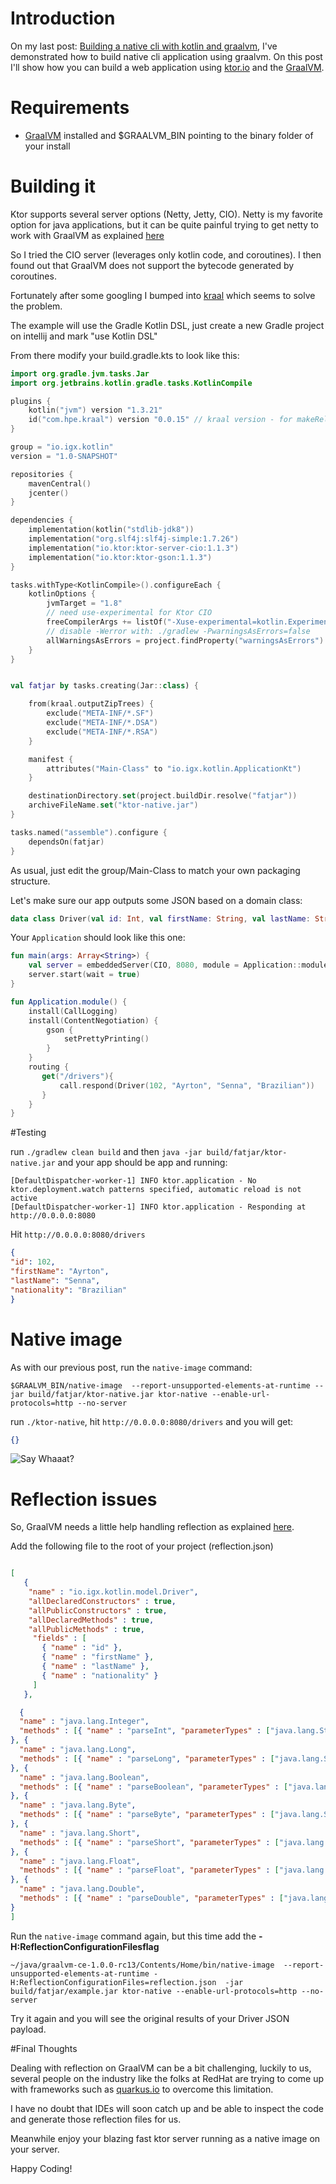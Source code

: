 # Introduction

On my last post: [Building a native cli with kotlin and graalvm](https://dev.to/viniciusccarvalho/building-a-native-cli-with-kotlin-and-graalvm-55ee), I've demonstrated how to build native cli application using graalvm. On this post I'll show how you can build a web application using [ktor.io](https://ktor.io) and the [GraalVM](https://graalvm.org).

# Requirements

* [GraalVM](https://graalvm.org) installed and $GRAALVM_BIN pointing to the binary folder of your install

# Building it

Ktor supports several server options (Netty, Jetty, CIO). Netty is my favorite option for java applications, but it can be quite painful trying to get netty to work with GraalVM as explained [here](https://medium.com/graalvm/instant-netty-startup-using-graalvm-native-image-generation-ed6f14ff7692)

So I tried the CIO server (leverages only kotlin code, and coroutines). I then found out that GraalVM does not support the bytecode generated by coroutines.

Fortunately after some googling I bumped into [kraal](https://github.com/HewlettPackard/kraal) which seems to solve the problem.


The example will use the Gradle Kotlin DSL, just create a new Gradle project on intellij and mark "use Kotlin DSL"

From there modify your build.gradle.kts to look like this:

```kotlin
import org.gradle.jvm.tasks.Jar
import org.jetbrains.kotlin.gradle.tasks.KotlinCompile

plugins {
    kotlin("jvm") version "1.3.21"
    id("com.hpe.kraal") version "0.0.15" // kraal version - for makeRelease.sh
}

group = "io.igx.kotlin"
version = "1.0-SNAPSHOT"

repositories {
    mavenCentral()
    jcenter()
}

dependencies {
    implementation(kotlin("stdlib-jdk8"))
    implementation("org.slf4j:slf4j-simple:1.7.26")
    implementation("io.ktor:ktor-server-cio:1.1.3")
    implementation("io.ktor:ktor-gson:1.1.3")
}

tasks.withType<KotlinCompile>().configureEach {
    kotlinOptions {
        jvmTarget = "1.8"
        // need use-experimental for Ktor CIO
        freeCompilerArgs += listOf("-Xuse-experimental=kotlin.Experimental", "-progressive")
        // disable -Werror with: ./gradlew -PwarningsAsErrors=false
        allWarningsAsErrors = project.findProperty("warningsAsErrors") != "false"
    }
}


val fatjar by tasks.creating(Jar::class) {

    from(kraal.outputZipTrees) {
        exclude("META-INF/*.SF")
        exclude("META-INF/*.DSA")
        exclude("META-INF/*.RSA")
    }

    manifest {
        attributes("Main-Class" to "io.igx.kotlin.ApplicationKt")
    }

    destinationDirectory.set(project.buildDir.resolve("fatjar"))
    archiveFileName.set("ktor-native.jar")
}

tasks.named("assemble").configure {
    dependsOn(fatjar)
}

```

As usual, just edit the group/Main-Class to match your own packaging structure.

Let's make sure our app outputs some JSON based on a domain class:

```kotlin
data class Driver(val id: Int, val firstName: String, val lastName: String, val nationality: String)

```

Your `Application` should look like this one:

```kotlin
fun main(args: Array<String>) {
    val server = embeddedServer(CIO, 8080, module = Application::module)
    server.start(wait = true)
}

fun Application.module() {
    install(CallLogging)
    install(ContentNegotiation) {
        gson {
            setPrettyPrinting()
        }
    }
    routing {
       get("/drivers"){
           call.respond(Driver(102, "Ayrton", "Senna", "Brazilian"))
       }
    }
}

```

#Testing

run `./gradlew clean build` and then `java -jar build/fatjar/ktor-native.jar` and your app should be app and running:

```
[DefaultDispatcher-worker-1] INFO ktor.application - No ktor.deployment.watch patterns specified, automatic reload is not active
[DefaultDispatcher-worker-1] INFO ktor.application - Responding at http://0.0.0.0:8080
```

Hit `http://0.0.0.0:8080/drivers`

```json
{
"id": 102,
"firstName": "Ayrton",
"lastName": "Senna",
"nationality": "Brazilian"
}
```

# Native image

As with our previous post, run the `native-image` command:

```
$GRAALVM_BIN/native-image  --report-unsupported-elements-at-runtime --jar build/fatjar/ktor-native.jar ktor-native --enable-url-protocols=http --no-server
```

run `./ktor-native`, hit `http://0.0.0.0:8080/drivers` and you will get:

```json
{}
```

![Say Whaaat?](http://api.ning.com/files/iHTeMy8PBD0esxtcJ8dNEjiNZqKEUP-vf9pg5*vyP1JWZ-RmSMcNDTkQ7-rHCvbYbM8AGTY1-iQAarBw3mSrddaandhna1-x/saywhatanchorman.jpg)

# Reflection issues

So, GraalVM needs a little help handling reflection as explained [here](https://github.com/oracle/graal/blob/master/substratevm/REFLECTION.md).

Add the following file to the root of your project (reflection.json)

```json

[
   {
    "name" : "io.igx.kotlin.model.Driver",
    "allDeclaredConstructors" : true,
    "allPublicConstructors" : true,
    "allDeclaredMethods" : true,
    "allPublicMethods" : true,
     "fields" : [
       { "name" : "id" },
       { "name" : "firstName" },
       { "name" : "lastName" },
       { "name" : "nationality" }
     ]
   },

  {
  "name" : "java.lang.Integer",
  "methods" : [{ "name" : "parseInt", "parameterTypes" : ["java.lang.String"]}]
}, {
  "name" : "java.lang.Long",
  "methods" : [{ "name" : "parseLong", "parameterTypes" : ["java.lang.String"]}]
}, {
  "name" : "java.lang.Boolean",
  "methods" : [{ "name" : "parseBoolean", "parameterTypes" : ["java.lang.String"]}]
}, {
  "name" : "java.lang.Byte",
  "methods" : [{ "name" : "parseByte", "parameterTypes" : ["java.lang.String"]}]
}, {
  "name" : "java.lang.Short",
  "methods" : [{ "name" : "parseShort", "parameterTypes" : ["java.lang.String"]}]
}, {
  "name" : "java.lang.Float",
  "methods" : [{ "name" : "parseFloat", "parameterTypes" : ["java.lang.String"]}]
}, {
  "name" : "java.lang.Double",
  "methods" : [{ "name" : "parseDouble", "parameterTypes" : ["java.lang.String"]}]
}
]

```

Run the `native-image` command again, but this time add the **-H:ReflectionConfigurationFilesflag**

```
~/java/graalvm-ce-1.0.0-rc13/Contents/Home/bin/native-image  --report-unsupported-elements-at-runtime -H:ReflectionConfigurationFiles=reflection.json  -jar build/fatjar/example.jar ktor-native --enable-url-protocols=http --no-server
```

Try it again and you will see the original results of your Driver JSON payload.

#Final Thoughts

Dealing with reflection on GraalVM can be a bit challenging, luckily to us, several people on the industry like the folks at RedHat are trying to come up with frameworks such as [quarkus.io](https://quarkus.io) to overcome this limitation.

I have no doubt that IDEs will soon catch up and be able to inspect the code and generate those reflection files for us.

Meanwhile enjoy your blazing fast ktor server running as a native image on your server.

Happy Coding!